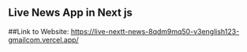 ## Live News App in Next js

##Link to Website:
https://live-nextt-news-8qdm9mq50-v3english123-gmailcom.vercel.app/
